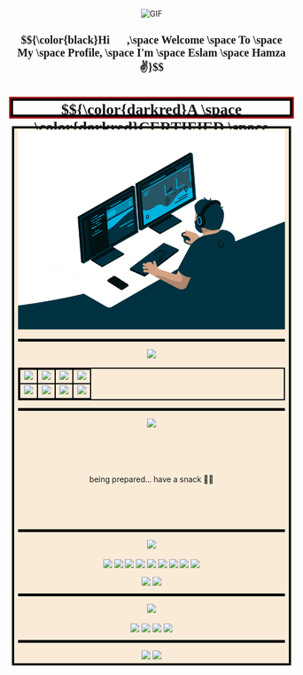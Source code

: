 <!-- WELCOME PICTURE SECTION -->
<p align="center"><img  alt="GIF" src="https://i.giphy.com/media/v1.Y2lkPTc5MGI3NjExZTJpc29vNTl2YzNsemRkdmtnMG45ODFqajliY29rNmlpNnFjZmo3NyZlcD12MV9pbnRlcm5hbF9naWZfYnlfaWQmY3Q9Zw/xUPGGDNsLvqsBOhuU0/giphy.gif" width = 400/ >
<!-- ................................................................................................................................>
<! GREETINGS SECTION  -->
<h3 align="center" style="font-family:cursive; font-size:20px"> $${\color{black}Hi👋👋,\space Welcome \space To \space My \space Profile, \space I'm \space Eslam \space Hamza✌️}$$  </h3>
<h1 align="center" style="border: 2px solid #000; box-shadow: 0 0 0 2px #000, 0 0 0 5px #900; background: ; font-family: Lucida Handwriting; height:25px"> $${\color{darkred}A \space \color{darkred}CERTIFIED \space \color{green}DATA \space \color{green}ANALYST}$$ </h1>
<!-- ................................................................................................................................>
<! OPPENNING A TABLE CELL TO COLOR THE BACKGROUND -->
<table style="border: 2px solid #000;" align='center';> 
<tbody>
<tr>
<td align="center" width="33%" style="border: 2px solid #000; background:#faebd7;">
<!-- ................................................................................................................................>
<! AWESOME PICTURE SECTION -->
<img alt="GIF"  src="https://raw.githubusercontent.com/i-Eslam-Hamza/i-Eslam-Hamza/refs/heads/main/src/code.gif" width = 100%/>
<hr align="center"  style="border: 2px solid #000;">
<!-- ................................................................................................................................>
<! SKILLS SECTION -->
<div align="center"><img  width=15% src="https://img.shields.io/badge/My-Skills-blue"></a></div>
<!-- ................................................................................................................................>
<! table of skills -->
<table style="border: 2px solid #000;" align='center'> 
<tbody>
<!-- first row -->
<tr>
<td align="center" width="25%" style="border: 2px solid #000;">
<img height=60px src="https://techstack-generator.vercel.app/python-icon.svg"></td>
<td align="center" width="25%" style="border: 2px solid #000;">
<img height=60px src="https://techstack-generator.vercel.app/mysql-icon.svg"></td>
<td align="center" width="25%" style="border: 2px solid #000;">
<img height=60px src="https://www.sqlitetutorial.net/wp-content/uploads/2021/04/sqlite-tutorial-homepage.svg">
<td align="center" width="25%" style="border: 2px solid #000;">
<img height=60px src="https://upload.vectorlogo.zone/logos/ibm/images/266622c7-9e99-4609-82d0-f8633242d45f.svg"></td>
<!-- second row -->
<tr style="border: 2px solid #000;">
<td align="center" width="25%" style="border: 2px solid #000;">
<img height=60px src="https://imgs.search.brave.com/fDktQD8NA7WrAcA0k1VjCujhBY77Kp3ZKfGDUbiS3O8/rs:fit:500:0:0:0/g:ce/aHR0cHM6Ly9zZWVr/bG9nby5jb20vaW1h/Z2VzL0UvZXhjZWwt/bG9nby03Qzc0Mzc0/MTRDLXNlZWtsb2dv/LmNvbS5wbmc"></td>
<td align="center" width="25%" style="border: 2px solid #000;">
<img height=60px src="https://imgs.search.brave.com/8yDIULsPgUMHXNtVDprVSxynVjSt4KG6-opfiytaOuE/rs:fit:500:0:0:0/g:ce/aHR0cHM6Ly9jZG4u/cHJvZC53ZWJzaXRl/LWZpbGVzLmNvbS82/NjE1ZGU3ZGEzMzcz/NjZkNGJmMjg1Mjgv/NjZhZWM1N2UzMzVh/YWY0ZGZjMTZiM2Mx/X2xvb2tlci1zdHVk/aW8tbG9nby53ZWJw">
<td align="center" width="25%" style="border: 2px solid #000;">
<img height=60px src="https://www.vectorlogo.zone/logos/google_analytics/google_analytics-official.svg">
<td align="center" width="25%" style="border: 2px solid #000;">
<img height=60px src="https://techstack-generator.vercel.app/github-icon.svg"></td></tr>
</td></tr>
</tbody>
</table>
<hr align="center"  style="border: 2px solid #000;">
<!-- ................................................................................................................................>
<! PROJECTS SECTION -->
<div align="center"><img  width=15% src="https://img.shields.io/badge/My-Projects-blue"></a>
<br>
<br>
<br>
<br>
<br>
<p align="center"> being prepared... have a snack 🍔🍟
<br>
<br>
<br>
<br>
<br>
<hr align="center"  style="border: 2px solid #000;">
<!-- ................................................................................................................................>
<! CERTIFICATES SECTION -->
<div align="center"><img  width=15% src="https://img.shields.io/badge/My-Certificats-darkred?"></div>
<p align="center">
<a href="https://coursera.org/share/230f6591e8959b6e5d8e57122c86b404"><img align="center" src="https://img.shields.io/badge/IBM-Introduction_to_Data_Analysis-blue?logo=coursera"/></a>
<a href="https://coursera.org/share/62870f5b843b8b5179ab7d0e9d761319"><img align="center" src="https://img.shields.io/badge/IBM-Excel_Basics_for_Data_Analysis-blue?logo=coursera"/></a>
<a href="https://coursera.org/share/cfc6267cc24c53d5bdbc1392b01be6a3"><img align="center" src="https://img.shields.io/badge/IBM-Data_Visualization_and_Dashboards_with_Excel_and_Cognos-blue?logo=coursera"/></a>
<a href="https://coursera.org/share/f3309c306a05936912bfe161c6bbd7b4"><img align="center" src="https://img.shields.io/badge/IBM-Python_for_Data_Science,_AI_&_Development-blue?logo=coursera"/></a>
<a href="https://coursera.org/share/a81b14712b6cb3e466929d902bb6cc70"><img align="center" src="https://img.shields.io/badge/IBM-Python_Project_for_Data_Science-blue?logo=coursera"/></a>
<a href="https://coursera.org/share/fdbd55bd34c4ea18075361d762e118ce"><img align="center" src="https://img.shields.io/badge/IBM-Databases_and_SQL_for_Data_Science_with_Python-blue?logo=coursera"/></a>
<a href="https://coursera.org/share/c06bcdda91136f700f64d9b5e46c4b72"><img align="center" src="https://img.shields.io/badge/IBM-Data_Analysis_with_Python-blue?logo=coursera"/></a>
<a href="https://coursera.org/share/5f0cf980b73a604a56094b7ccbb961e0"><img align="center" src="https://img.shields.io/badge/IBM-Data_Visualization_with_Python-blue?logo=coursera"/></a>
<a href="https://coursera.org/share/92b98785d33905284e484000c03a2039"><img align="center" src="https://img.shields.io/badge/IBM-Data_Analyst_Capstone_Project-blue?logo=coursera"/></a>

<a href="https://coursera.org/share/6daf8d1071c5e058ca5696cbebebf9a3"><img align="center" src="https://img.shields.io/badge/Imperial_college_London-Mathematics_for_Machine_Learning:_Linear_Algebra-darkblue?logo=coursera"/></a>
<a href="https://coursera.org/share/7aa44fe0358bfd22cd657e726e7cf1b8"><img align="center" src="https://img.shields.io/badge/Imperial_college_London-Mathematics_for_Machine_Learning:_Multivariate_Calculus-darkblue?logo=coursera"/></a>
<hr align="center"  style="border: 2px solid #000;">
<!-- ................................................................................................................................>
<! CONTACTS SECTION -->
<div align="center"><img  width=15% src="https://img.shields.io/badge/My-Contacts-blue">
<p align="center">
<a href="https://www.ieslamhamza@gmail.com"><img width=15% align="center" src="https://img.shields.io/badge/Eslam_Hamza-pink?logo=gmail"/></a>
<a href="https://github.com/i-Eslam-Hamza"><img width=15% align="center" src="https://img.shields.io/badge/-Eslam_Hamza-black?logo=github"/></a>
<a href="https://www.linkedin.com/in/elsam-hamza-ba8393315/"><img width=15% align="center" src="https://img.shields.io/badge/Eslam_Hamza-blue?logo=linkedin"></a>
<a href="https://wa.me/+971545059702"><img width=15% align="center" src="https://img.shields.io/badge/Eslam_Hamza-g?logo=whatsapp"></a>
</p></div>
<hr align="center"  style="border: 2px solid #000;">
<!-- ................................................................................................................................>
<! FINAL SECTION -->

<img width=20% src="https://img.shields.io/badge/Credits-Eslam_Hamza-black">

<img width=20% src="https://img.shields.io/badge/Last_Edited_on-20/10/2024-black">

</td></tr>
</tbody>
</table>
